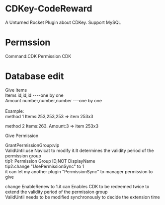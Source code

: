 # CDKey-CodeReward
A Unturned Rocket Plugin about CDKey. Support MySQL

# Permssion
Command:CDK Permission CDK

# Database edit
Give Items<br>
Items id,id,id ----one by one<br>
Amount number,number,number ---one by one<br> 
<br>
Example: <br>
method 1 Items:253,253,253 => item 253x3<br>

method 2 Items:263. Amount:3 => item 253x3

Give Permission<br>

GrantPermissionGroup:vip<br> 
ValidUntil:use Navicat to modify it.It determines the validity period of the permission group<br>
tip1: Permission Group ID,NOT DisplayName<br>
tip2:change "UsePermissionSync" to 1<br>
it can let my another plugin "PermissionSync" to manager permission to give<br>

change EnableRenew to 1.it can Enables CDK to be redeemed twice to extend the validity period of the permission group<br>
ValidUntil needs to be modified synchronously to decide the extension time

